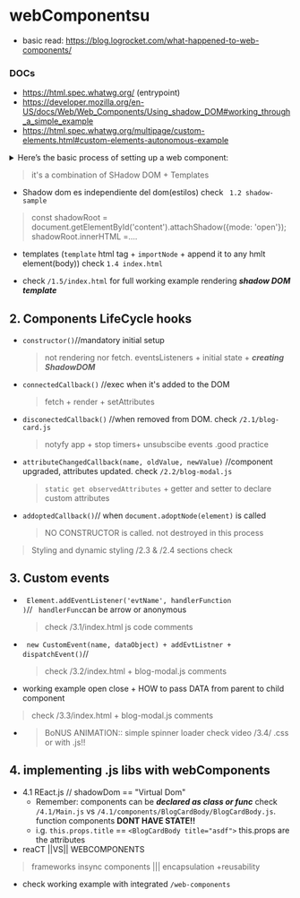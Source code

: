# webComponentsu

- basic read: https://blog.logrocket.com/what-happened-to-web-components/

### DOCs

- https://html.spec.whatwg.org/ (entrypoint)
- https://developer.mozilla.org/en-US/docs/Web/Web_Components/Using_shadow_DOM#working_through_a_simple_example
- https://html.spec.whatwg.org/multipage/custom-elements.html#custom-elements-autonomous-example

<details>
  <summary>Here’s the basic process of setting up a web component:
    </summary>
  <p></p>

- Create a MyElement class that extends the HTMLElementclass (using ES6 syntax since previous JavaScript versions don’t have a class syntax)
- Define the `<my-element></my-element>` custom HTML tag that will represent the MyElement JavaScript class in the HTML document. Here, you can use either the `CustomElementRegistry.define()` method or the DOM API’s `document.createElement()`method
- Attach a shadow DOM tree to the custom element’s constructor using the `Element.attachShadow()` method. This step is optional and only applicable when the web component has child elements — see a web component example without (`<flag-icon></flag-icon>`) and with (`<popup-info></popup-info>`) a shadow DOM
- Create an HTML template using the `<template> `tag. Place the reusable content of the custom MyElement web component within the template and append a clone of it to the shadow DOM. You can also add `<style> and <slot>` tags (the latter is for dynamic content within the template) to the template. This step is optional, too, you only have to add a template if you want/need to
- Import MyElement as an **ES6 module**
- You can use the `<my-element> </my-element>` web component on your page the same way as any standard HTML element

</details>


> it's a combination of SHadow DOM + Templates

- Shadow dom es independiente del dom(estilos) check ` 1.2 shadow-sample`
> const shadowRoot = document.getElementById('content').attachShadow({mode: 'open'});
        shadowRoot.innerHTML =....

- templates (`template` html tag + `importNode` + append it to any hmlt element(body)) check `1.4 index.html`

- check `/1.5/index.html` for full working example rendering **_shadow DOM template_**

## 2. Components LifeCycle hooks
 - <code>constructor()</code>//mandatory initial setup
    > not rendering nor fetch. eventsListeners + initial state + **_creating ShadowDOM_**
 - <code>connectedCallback()</code> //exec when it's added to the DOM
    > fetch + render + setAttributes
 - <code>disconectedCallback()</code> //when removed from DOM. check `/2.1/blog-card.js`
    > notyfy app + stop timers+ unsubscibe events .good practice
 - <code>attributeChangedCallback(name, oldValue, newValue)</code> //component upgraded, attributes updated. check `/2.2/blog-modal.js`
    > `static get observedAttributes` +  getter and setter to declare custom attributes
 - <code>addoptedCallback()</code>// when <code>document.adoptNode(element)</code> is called
    > NO CONSTRUCTOR is called. not destroyed in this process

> Styling and dynamic styling /2.3 & /2.4 sections check

## 3. Custom events
- <code> Element.addEventListener('evtName', handlerFunction )</code>// ` handlerFunc`can be arrow or anonymous
   > check /3.1/index.html js code comments

- <code> new CustomEvent(name, dataObject) + addEvtListner + dispatchEvent()</code>// 
   > check /3.2/index.html + blog-modal.js comments
- working example open close + HOW to pass DATA from parent to child component
> check /3.3/index.html + blog-modal.js comments

- > BoNUS ANIMATION:: simple spinner loader check video /3.4/ .css or with .js!!

## 4. implementing .js libs with webComponents
- 4.1 REact.js // shadowDom == "Virtual Dom"
   - Remember: components can be **_declared as class or func_** check `/4.1/Main.js` vs `/4.1/components/BlogCardBody/BlogCardBody.js`. function components **DONT HAVE STATE!!**
   - i.g. `this.props.title` == `<BlogCardBody title="asdf">` this.props are the attributes
- reaCT ||VS|| WEBCOMPONENTS 
> frameworks insync components ||| encapsulation +reusability 
- check working example with integrated `/web-components `